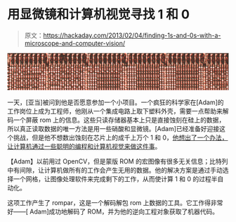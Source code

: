 # 用显微镜和计算机视觉寻找 1 和 0

> 原文：<https://hackaday.com/2013/02/04/finding-1s-and-0s-with-a-microscope-and-computer-vision/>

![ROM](img/e55a7fe91db5889c0116e9e3c9be1ecc.png)

一天，[亚当]被问到他是否愿意参加一个小项目。一个疯狂的科学家在[Adam]的工作岗位上成为工程师，他刚从一个集成电路上取下塑料外壳，需要一点帮助来解码一个屏蔽 rom 上的信息。这些只读存储器基本上只是直接蚀刻在硅上的数据，所以真正读取数据的唯一方法是用一些硝酸和显微镜。[Adam]已经准备好迎接这个挑战，但是他不想数出蚀刻在芯片上的成千上万个 1 和 0，[他想出了一个办法，让计算机通过一些聪明的编程和计算机视觉来做这件事](http://oamajormal.blogspot.co.uk/2013/01/fun-with-masked-roms.html)。

【Adam】以前用过 OpenCV，但是蒙版 ROM 的宏图像有很多无关信息；比特列中有间隙，让计算机做所有的工作会产生无用的数据。他的解决方案是通过手动选择一个网格，让图像处理软件来完成剩下的工作，从而使计算 1 和 0 的过程半自动化。

这项工作产生了 rompar，这是一个解码解包 rom 上数据的工具。它工作得非常好——[ Adam]成功地解码了 ROM，并为他的逆向工程对象获取了机器代码。